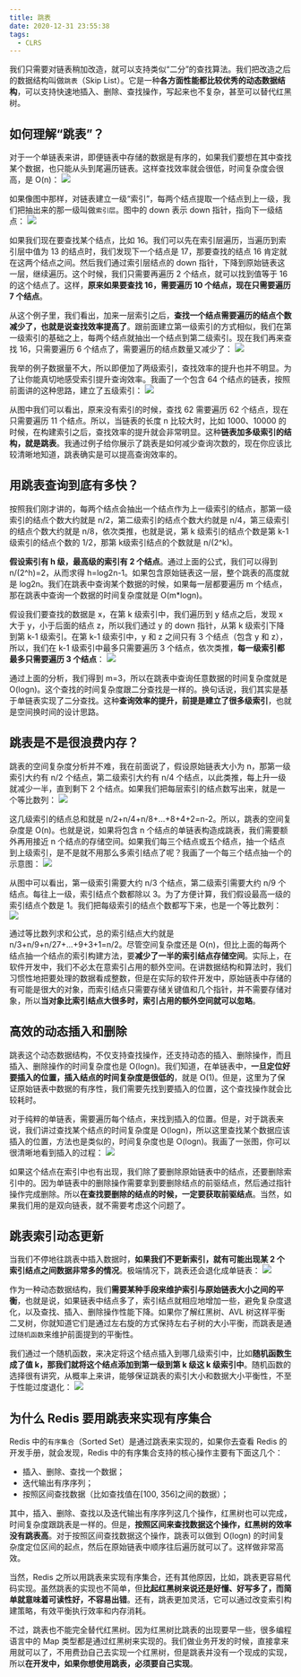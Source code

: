 ```yaml
---
title: 跳表
date: 2020-12-31 23:55:38
tags:
  - CLRS
---
```

我们只需要对链表稍加改造，就可以支持类似“二分”的查找算法。我们把改造之后的数据结构叫做`跳表`（Skip List）。它是一种**各方面性能都比较优秀的动态数据结构**，可以支持快速地插入、删除、查找操作，写起来也不复杂，甚至可以替代红黑树。

## 如何理解“跳表”？
对于一个单链表来讲，即便链表中存储的数据是有序的，如果我们要想在其中查找某个数据，也只能从头到尾遍历链表。这样查找效率就会很低，时间复杂度会很高，是 O(n)：
![](https://raw.githubusercontent.com/was48i/mPOST/master/CLRS/geek/72.png)

如果像图中那样，对链表建立一级“索引”，每两个结点提取一个结点到上一级，我们把抽出来的那一级叫做`索引层`。图中的 down 表示 down 指针，指向下一级结点：
![](https://raw.githubusercontent.com/was48i/mPOST/master/CLRS/geek/73.png)

如果我们现在要查找某个结点，比如 16。我们可以先在索引层遍历，当遍历到索引层中值为 13 的结点时，我们发现下一个结点是 17，那要查找的结点 16 肯定就在这两个结点之间。然后我们通过索引层结点的 down 指针，下降到原始链表这一层，继续遍历。这个时候，我们只需要再遍历 2 个结点，就可以找到值等于 16 的这个结点了。这样，**原来如果要查找 16，需要遍历 10 个结点，现在只需要遍历 7 个结点**。
<!--more-->

从这个例子里，我们看出，加来一层索引之后，**查找一个结点需要遍历的结点个数减少了，也就是说查找效率提高了**。跟前面建立第一级索引的方式相似，我们在第一级索引的基础之上，每两个结点就抽出一个结点到第二级索引。现在我们再来查找 16，只需要遍历 6 个结点了，需要遍历的结点数量又减少了：
![](https://raw.githubusercontent.com/was48i/mPOST/master/CLRS/geek/74.png)

我举的例子数据量不大，所以即便加了两级索引，查找效率的提升也并不明显。为了让你能真切地感受索引提升查询效率。我画了一个包含 64 个结点的链表，按照前面讲的这种思路，建立了五级索引：
![](https://raw.githubusercontent.com/was48i/mPOST/master/CLRS/geek/75.png)

从图中我们可以看出，原来没有索引的时候，查找 62 需要遍历 62 个结点，现在只需要遍历 11 个结点。所以，当链表的长度 n 比较大时，比如 1000、10000 的时候，在构建索引之后，查找效率的提升就会非常明显。这种**链表加多级索引的结构，就是跳表**。我通过例子给你展示了跳表是如何减少查询次数的，现在你应该比较清晰地知道，跳表确实是可以提高查询效率的。

## 用跳表查询到底有多快？
按照我们刚才讲的，每两个结点会抽出一个结点作为上一级索引的结点，那第一级索引的结点个数大约就是 n/2，第二级索引的结点个数大约就是 n/4，第三级索引的结点个数大约就是 n/8，依次类推，也就是说，第 k 级索引的结点个数是第 k-1 级索引的结点个数的 1/2，那第 k级索引结点的个数就是 n/(2^k)。

**假设索引有 h 级，最高级的索引有 2 个结点**。通过上面的公式，我们可以得到 n/(2^h)=2，从而求得 h=log2n-1。如果包含原始链表这一层，整个跳表的高度就是 log2n。我们在跳表中查询某个数据的时候，如果每一层都要遍历 m 个结点，那在跳表中查询一个数据的时间复杂度就是 O(m\*logn)。

假设我们要查找的数据是 x，在第 k 级索引中，我们遍历到 y 结点之后，发现 x 大于 y，小于后面的结点 z，所以我们通过 y 的 down 指针，从第 k 级索引下降到第 k-1 级索引。在第 k-1 级索引中，y 和 z 之间只有 3 个结点（包含 y 和 z），所以，我们在 k-1 级索引中最多只需要遍历 3 个结点，依次类推，**每一级索引都最多只需要遍历 3 个结点**：
![](https://raw.githubusercontent.com/was48i/mPOST/master/CLRS/geek/76.png)

通过上面的分析，我们得到 m=3，所以在跳表中查询任意数据的时间复杂度就是 O(logn)。这个查找的时间复杂度跟二分查找是一样的。换句话说，我们其实是基于单链表实现了二分查找。这种**查询效率的提升，前提是建立了很多级索引**，也就是空间换时间的设计思路。

## 跳表是不是很浪费内存？
跳表的空间复杂度分析并不难，我在前面说了，假设原始链表大小为 n，那第一级索引大约有 n/2 个结点，第二级索引大约有 n/4 个结点，以此类推，每上升一级就减少一半，直到剩下 2 个结点。如果我们把每层索引的结点数写出来，就是一个等比数列：
![](https://raw.githubusercontent.com/was48i/mPOST/master/CLRS/geek/77.png)

这几级索引的结点总和就是 n/2+n/4+n/8+...+8+4+2=n-2。所以，跳表的空间复杂度是 O(n)。也就是说，如果将包含 n 个结点的单链表构造成跳表，我们需要额外再用接近 n 个结点的存储空间。如果我们每三个结点或五个结点，抽一个结点到上级索引，是不是就不用那么多索引结点了呢？我画了一个每三个结点抽一个的示意图：
![](https://raw.githubusercontent.com/was48i/mPOST/master/CLRS/geek/78.png)

从图中可以看出，第一级索引需要大约 n/3 个结点，第二级索引需要大约 n/9 个结点。每往上一级，索引结点个数都除以 3。为了方便计算，我们假设最高一级的索引结点个数是 1。我们把每级索引的结点个数都写下来，也是一个等比数列：
![](https://raw.githubusercontent.com/was48i/mPOST/master/CLRS/geek/79.png)

通过等比数列求和公式，总的索引结点大约就是 n/3+n/9+n/27+...+9+3+1=n/2。尽管空间复杂度还是 O(n)，但比上面的每两个结点抽一个结点的索引构建方法，要**减少了一半的索引结点存储空间**。实际上，在软件开发中，我们不必太在意索引占用的额外空间。在讲数据结构和算法时，我们习惯性地把要处理的数据看成整数，但是在实际的软件开发中，原始链表中存储的有可能是很大的对象，而索引结点只需要存储关键值和几个指针，并不需要存储对象，所以**当对象比索引结点大很多时，索引占用的额外空间就可以忽略**。

## 高效的动态插入和删除
跳表这个动态数据结构，不仅支持查找操作，还支持动态的插入、删除操作，而且插入、删除操作的时间复杂度也是 O(logn)。我们知道，在单链表中，**一旦定位好要插入的位置，插入结点的时间复杂度是很低的**，就是 O(1)。但是，这里为了保证原始链表中数据的有序性，我们需要先找到要插入的位置，这个查找操作就会比较耗时。

对于纯粹的单链表，需要遍历每个结点，来找到插入的位置。但是，对于跳表来说，我们讲过查找某个结点的时间复杂度是 O(logn)，所以这里查找某个数据应该插入的位置，方法也是类似的，时间复杂度也是 O(logn)。我画了一张图，你可以很清晰地看到插入的过程：
![](https://raw.githubusercontent.com/was48i/mPOST/master/CLRS/geek/80.png)

如果这个结点在索引中也有出现，我们除了要删除原始链表中的结点，还要删除索引中的。因为单链表中的删除操作需要拿到要删除结点的前驱结点，然后通过指针操作完成删除。所以**在查找要删除的结点的时候，一定要获取前驱结点**。当然，如果我们用的是双向链表，就不需要考虑这个问题了。

## 跳表索引动态更新
当我们不停地往跳表中插入数据时，**如果我们不更新索引，就有可能出现某 2 个索引结点之间数据非常多的情况**。极端情况下，跳表还会退化成单链表：
![](https://raw.githubusercontent.com/was48i/mPOST/master/CLRS/geek/81.png)

作为一种动态数据结构，我们**需要某种手段来维护索引与原始链表大小之间的平衡**，也就是说，如果链表中结点多了，索引结点就相应地增加一些，避免复杂度退化，以及查找、插入、删除操作性能下降。如果你了解红黑树、AVL 树这样平衡二叉树，你就知道它们是通过左右旋的方式保持左右子树的大小平衡，而跳表是通过`随机函数`来维护前面提到的平衡性。

我们通过一个随机函数，来决定将这个结点插入到哪几级索引中，比如**随机函数生成了值 k，那我们就将这个结点添加到第一级到第 k 级这 k 级索引中**。随机函数的选择很有讲究，从概率上来讲，能够保证跳表的索引大小和数据大小平衡性，不至于性能过度退化：
![](https://raw.githubusercontent.com/was48i/mPOST/master/CLRS/geek/82.png)

## 为什么 Redis 要用跳表来实现有序集合
Redis 中的`有序集合`（Sorted Set）是通过跳表来实现的，如果你去查看 Redis 的开发手册，就会发现，Redis 中的有序集合支持的核心操作主要有下面这几个：
- 插入、删除、查找一个数据；
- 迭代输出有序序列；
- 按照区间查找数据（比如查找值在[100, 356]之间的数据）；

其中，插入、删除、查找以及迭代输出有序序列这几个操作，红黑树也可以完成，时间复杂度跟跳表是一样的。但是，**按照区间来查找数据这个操作，红黑树的效率没有跳表高**。对于按照区间查找数据这个操作，跳表可以做到 O(logn) 的时间复杂度定位区间的起点，然后在原始链表中顺序往后遍历就可以了。这样做非常高效。

当然，Redis 之所以用跳表来实现有序集合，还有其他原因，比如，跳表更容易代码实现。虽然跳表的实现也不简单，但**比起红黑树来说还是好懂、好写多了，而简单就意味着可读性好，不容易出错**。还有，跳表更加灵活，它可以通过改变索引构建策略，有效平衡执行效率和内存消耗。

不过，跳表也不能完全替代红黑树。因为红黑树比跳表的出现要早一些，很多编程语言中的 Map 类型都是通过红黑树来实现的。我们做业务开发的时候，直接拿来用就可以了，不用费劲自己去实现一个红黑树，但是跳表并没有一个现成的实现，所以**在开发中，如果你想使用跳表，必须要自己实现**。
